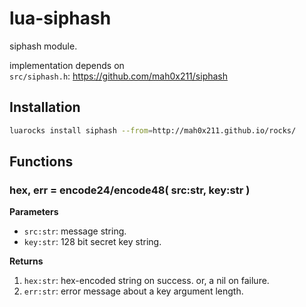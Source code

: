 # lua-siphash

siphash module.

implementation depends on   
`src/siphash.h`: https://github.com/mah0x211/siphash


## Installation

```sh
luarocks install siphash --from=http://mah0x211.github.io/rocks/
```

## Functions

### hex, err = encode24/encode48( src:str, key:str )

**Parameters**

- `src:str`: message string.
- `key:str`: 128 bit secret key string.


**Returns**

1. `hex:str`: hex-encoded string on success. or, a nil on failure.
2. `err:str`: error message about a key argument length.



